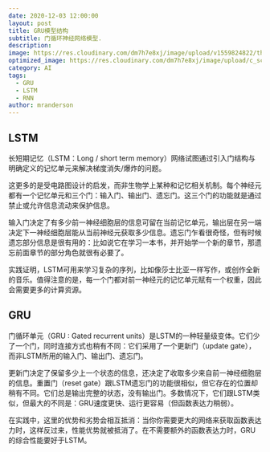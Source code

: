 ```yaml
---
date: 2020-12-03 12:00:00
layout: post
title: GRU模型结构
subtitle: 门循环神经网络模型.
description: 
image: https://res.cloudinary.com/dm7h7e8xj/image/upload/v1559824822/theme15_oqsl4z.jpg
optimized_image: https://res.cloudinary.com/dm7h7e8xj/image/upload/c_scale,w_380/v1559824822/theme15_oqsl4z.jpg
category: AI
tags:
  - GRU
  - LSTM
  - RNN
author: mranderson
---
```

## LSTM
长短期记忆（LSTM：Long / short term memory）网络试图通过引入门结构与明确定义的记忆单元来解决梯度消失/爆炸的问题。

这更多的是受电路图设计的启发，而非生物学上某种和记忆相关机制。每个神经元都有一个记忆单元和三个门：输入门、输出门、遗忘门。这三个门的功能就是通过禁止或允许信息流动来保护信息。

输入门决定了有多少前一神经细胞层的信息可留在当前记忆单元，输出层在另一端决定下一神经细胞层能从当前神经元获取多少信息。遗忘门乍看很奇怪，但有时候遗忘部分信息是很有用的：比如说它在学习一本书，并开始学一个新的章节，那遗忘前面章节的部分角色就很有必要了。

实践证明，LSTM可用来学习复杂的序列，比如像莎士比亚一样写作，或创作全新的音乐。值得注意的是，每一个门都对前一神经元的记忆单元赋有一个权重，因此会需要更多的计算资源。

## GRU

门循环单元（GRU : Gated recurrent units）是LSTM的一种轻量级变体。它们少了一个门，同时连接方式也稍有不同：它们采用了一个更新门（update gate），而非LSTM所用的输入门、输出门、遗忘门。

更新门决定了保留多少上一个状态的信息，还决定了收取多少来自前一神经细胞层的信息。重置门（reset gate）跟LSTM遗忘门的功能很相似，但它存在的位置却稍有不同。它们总是输出完整的状态，没有输出门。多数情况下，它们跟LSTM类似，但最大的不同是：GRU速度更快、运行更容易（但函数表达力稍弱）。

在实践中，这里的优势和劣势会相互抵消：当你你需要更大的网络来获取函数表达力时，这样反过来，性能优势就被抵消了。在不需要额外的函数表达力时，GRU的综合性能要好于LSTM。